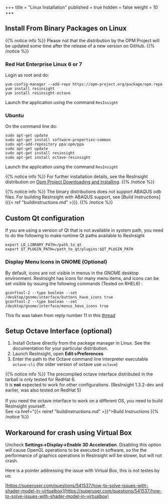 +++
title = "Linux Installation"
published = true
hidden = false
weight = 10
+++




## Install From Binary Packages on Linux 

{{% notice info %}}
Please not that the distribution by the OPM Project will be updated some time after the release of a new version on GitHub.
{{% /notice %}}

### Red Hat Enterprise Linux 6 or 7
Login as root and do:

    yum-config-manager --add-repo https://opm-project.org/package/opm.repo
    yum install resinsight
    yum install resinsight-octave

Launch the application using the command `ResInsight`

### Ubuntu 
On the command line do: 

    sudo apt-get update
    sudo apt-get install software-properties-common
    sudo apt-add-repository ppa:opm/ppa
    sudo apt-get update
    sudo apt-get install resinsight
    sudo apt-get install octave-resinsight

Launch the application using the command `ResInsight`

{{% notice info %}}
For further installation details, see the ResInsight distribution on [Opm Project Downloading and Installing](http://opm-project.org/?page_id=36).
{{% /notice %}}
 
{{% notice info %}}
The binary distributions does not support ABAQUS odb files. For building ResInsight with ABAQUS support, see 
[Build Instructions]({{< ref "buildinstructions.md" >}}).
{{% /notice %}}

## Custom Qt configuration
If you are using a version of Qt that is not available in system path, you need to do the following to make runtime Qt paths available to ResInsight

    export LD_LIBRARY_PATH=/path_to_qt
    export QT_PLUGIN_PATH=/path_to_qt/plugins:$QT_PLUGIN_PATH


### Display Menu Icons in GNOME (Optional)
By default, icons are not visible in menus in the GNOME desktop environment. ResInsight has icons for many menu items, and icons can be set visible by issuing the following commands (Tested on RHEL6) :

```
gconftool-2 --type boolean --set /desktop/gnome/interface/buttons_have_icons true
gconftool-2 --type boolean --set /desktop/gnome/interface/menus_have_icons true
```

This fix was taken from reply number 11 in this [thread](https://bbs.archlinux.org/viewtopic.php?id=117414)

## Setup Octave Interface (optional)

1. Install Octave directly from the package manager in Linux. See the documentation for your particular distribution. 
2. Launch ResInsight, open **Edit->Preferences** 
3. Enter the path to the Octave command line interpreter executable `octave-cli` (for older version of octave use `octave`)

{{% notice info %}}
The precompiled octave interface distributed in the tarball is only tested for RedHat 6. <br>
It is <b>not</b> expected to work for other configurations.
(ResInsight 1.3.2-dev and earlier, was also tested on RedHat 5)<br>
<br>
If you need the octave interface to work on a different OS, you need to build ResInsight yourself.<br> 
See <a href="{{< relref "buildinstructions.md" >}}">Build Instructions</a> 
{{% /notice %}}


## Workaround for crash using Virtual Box
Uncheck **Settings->Display->Enable 3D Acceleration**. Disabling this option will cause OpenGL operations to be executed in software, so the the performance of graphics operations in ResInsight will be slower, but will not crash.

Here is a pointer addressing the issue with Virtual Box, this is not testes by us:

[https://superuser.com/questions/541537/how-to-solve-issues-with-shader-model-in-virtualbox](https://superuser.com/questions/541537/how-to-solve-issues-with-shader-model-in-virtualbox)
